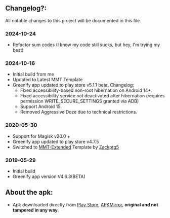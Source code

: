 ## Changelog?:
All notable changes to this project will be documented in this file.

### 2024-10-24
- Refactor sum codes (I know my code still sucks, but hey, I'm trying my best)

### 2024-10-16
- Initial build from me
- Updated to Latest MMT Template
- Greenify app updated to play store v5.1.1 beta,
  Changelog:
 	- Fixed accessibility-based non-root hibernation on Android 14+.
 	- Fixed accessibility service not deactivated after hibernation (requires permission WRITE_SECURE_SETTINGS granted via ADB)
 	- Support Android 15.
 	- Removed Aggressive Doze due to technical restrictions.

### 2020-05-30
- Support for Magisk v20.0 +
- Greenify app updated to play store v4.7.5
- Switched to [MMT-Extended](https://github.com/Zackptg5/MMT-Extended) Template by [Zackptg5](https://github.com/Zackptg5)

### 2019-05-29
- Initial build
- Greenify app version V4.6.3(BETA)

## About the apk:
* Apk downloaded directly from [Play Store](https://play.google.com), [APKMirror](http://www.apkmirror.com/apk/oasis-feng/greenify/ "Greenify's APKMirror page"), **original and not tampered in any way**.
